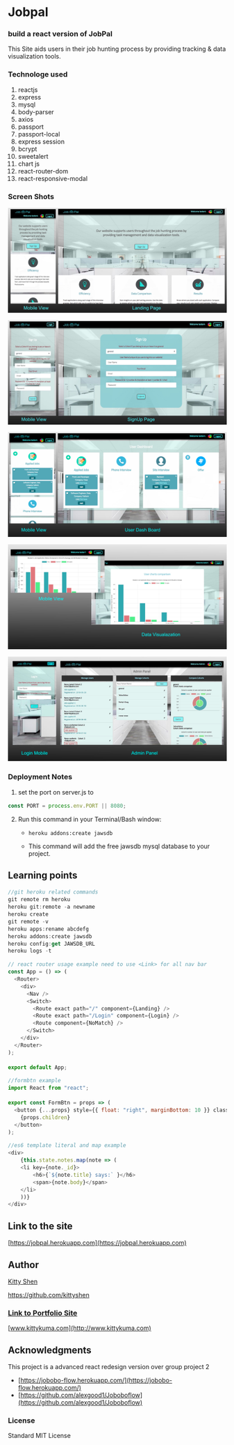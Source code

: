 # Jobpal

### build a react version of JobPal
This Site aids users in their job hunting process by providing tracking & data visualization tools. 

### Technologe used
1. reactjs
2. express
3. mysql
4. body-parser
5. axios
6. passport
7. passport-local
8. express session
9. bcrypt
10. sweetalert
11. chart js
12. react-router-dom
13. react-responsive-modal
 
### Screen Shots
![Landing Page](./client/public/assets/images/ScreenShot/landing.jpg)

![SignUp Page](./client/public/assets/images/ScreenShot/signup.jpg)

![Dash Page](./client/public/assets/images/ScreenShot/dashboard.jpg)

![Chart Page](./client/public/assets/images/ScreenShot/chart.jpg)

![Admin Page](./client/public/assets/images/ScreenShot/admin.jpg)

### Deployment Notes
1. set the port on server.js to
```js
const PORT = process.env.PORT || 8080;
```
2. Run this command in your Terminal/Bash window:

    * `heroku addons:create jawsdb`

    * This command will add the free jawsdb mysql database to your project.

## Learning points

```js
//git heroku related commands
git remote rm heroku
heroku git:remote -a newname
heroku create
git remote -v
heroku apps:rename abcdefg
heroku addons:create jawsdb
heroku config:get JAWSDB_URL
heroku logs -t
```


```js
// react router usage example need to use <Link> for all nav bar
const App = () => (
  <Router>
    <div>
      <Nav />
      <Switch>
        <Route exact path="/" component={Landing} />
        <Route exact path="/Login" component={Login} />
        <Route component={NoMatch} />
      </Switch>
    </div>
  </Router>
);

export default App;
```

```js
//formbtn example
import React from "react";

export const FormBtn = props => (
  <button {...props} style={{ float: "right", marginBottom: 10 }} className="btn btn-success">
    {props.children}
  </button>
);

```

```js
//es6 template literal and map example 
<div>
    {this.state.notes.map(note => (
    <li key={note._id}>
        <h6>{`${note.title} says:` }</h6>
        <span>{note.body}</span>
    </li>
    ))}
</div>
```


## Link to the site
[https://jobpal.herokuapp.com](https://jobpal.herokuapp.com)


## Author 
[Kitty Shen ](https://github.com/kittyshen)

https://github.com/kittyshen

### [Link to Portfolio Site](https://kittyshen.github.io/Portfolio/)
[www.kittykuma.com](http://www.kittykuma.com)

## Acknowledgments
This project is a advanced react redesign version over group project 2
* [https://jobobo-flow.herokuapp.com/](https://jobobo-flow.herokuapp.com/)
* [https://github.com/alexgood1/Joboboflow](https://github.com/alexgood1/Joboboflow)

### License
Standard MIT License
